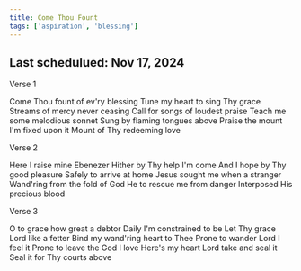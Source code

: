 ```yaml
---
title: Come Thou Fount
tags: ['aspiration', 'blessing']
---
```


## Last schedulued: Nov 17, 2024          

Verse 1

Come Thou fount of ev'ry blessing
Tune my heart to sing Thy grace
Streams of mercy never ceasing
Call for songs of loudest praise
Teach me some melodious sonnet
Sung by flaming tongues above
Praise the mount I'm fixed upon it
Mount of Thy redeeming love

Verse 2

Here I raise mine Ebenezer
Hither by Thy help I'm come
And I hope by Thy good pleasure
Safely to arrive at home
Jesus sought me when a stranger
Wand'ring from the fold of God
He to rescue me from danger
Interposed His precious blood

Verse 3

O to grace how great a debtor
Daily I'm constrained to be
Let Thy grace Lord like a fetter
Bind my wand'ring heart to Thee
Prone to wander Lord I feel it
Prone to leave the God I love
Here's my heart Lord take and seal it
Seal it for Thy courts above
